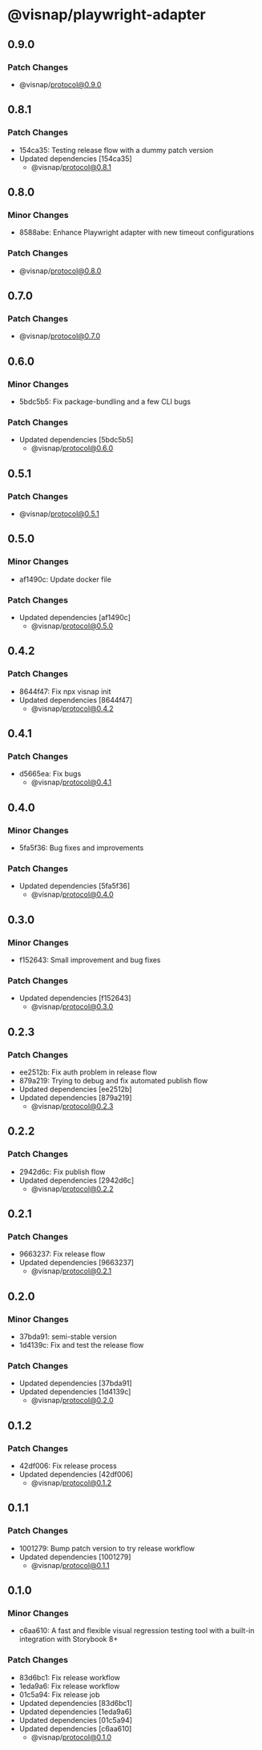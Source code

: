 # @visnap/playwright-adapter

## 0.9.0

### Patch Changes

- @visnap/protocol@0.9.0

## 0.8.1

### Patch Changes

- 154ca35: Testing release flow with a dummy patch version
- Updated dependencies [154ca35]
  - @visnap/protocol@0.8.1

## 0.8.0

### Minor Changes

- 8588abe: Enhance Playwright adapter with new timeout configurations

### Patch Changes

- @visnap/protocol@0.8.0

## 0.7.0

### Patch Changes

- @visnap/protocol@0.7.0

## 0.6.0

### Minor Changes

- 5bdc5b5: Fix package-bundling and a few CLI bugs

### Patch Changes

- Updated dependencies [5bdc5b5]
  - @visnap/protocol@0.6.0

## 0.5.1

### Patch Changes

- @visnap/protocol@0.5.1

## 0.5.0

### Minor Changes

- af1490c: Update docker file

### Patch Changes

- Updated dependencies [af1490c]
  - @visnap/protocol@0.5.0

## 0.4.2

### Patch Changes

- 8644f47: Fix npx visnap init
- Updated dependencies [8644f47]
  - @visnap/protocol@0.4.2

## 0.4.1

### Patch Changes

- d5665ea: Fix bugs
  - @visnap/protocol@0.4.1

## 0.4.0

### Minor Changes

- 5fa5f36: Bug fixes and improvements

### Patch Changes

- Updated dependencies [5fa5f36]
  - @visnap/protocol@0.4.0

## 0.3.0

### Minor Changes

- f152643: Small improvement and bug fixes

### Patch Changes

- Updated dependencies [f152643]
  - @visnap/protocol@0.3.0

## 0.2.3

### Patch Changes

- ee2512b: Fix auth problem in release flow
- 879a219: Trying to debug and fix automated publish flow
- Updated dependencies [ee2512b]
- Updated dependencies [879a219]
  - @visnap/protocol@0.2.3

## 0.2.2

### Patch Changes

- 2942d6c: Fix publish flow
- Updated dependencies [2942d6c]
  - @visnap/protocol@0.2.2

## 0.2.1

### Patch Changes

- 9663237: Fix release flow
- Updated dependencies [9663237]
  - @visnap/protocol@0.2.1

## 0.2.0

### Minor Changes

- 37bda91: semi-stable version
- 1d4139c: Fix and test the release flow

### Patch Changes

- Updated dependencies [37bda91]
- Updated dependencies [1d4139c]
  - @visnap/protocol@0.2.0

## 0.1.2

### Patch Changes

- 42df006: Fix release process
- Updated dependencies [42df006]
  - @visnap/protocol@0.1.2

## 0.1.1

### Patch Changes

- 1001279: Bump patch version to try release workflow
- Updated dependencies [1001279]
  - @visnap/protocol@0.1.1

## 0.1.0

### Minor Changes

- c6aa610: A fast and flexible visual regression testing tool with a built-in integration with Storybook 8+

### Patch Changes

- 83d6bc1: Fix release workflow
- 1eda9a6: Fix release workflow
- 01c5a94: Fix release job
- Updated dependencies [83d6bc1]
- Updated dependencies [1eda9a6]
- Updated dependencies [01c5a94]
- Updated dependencies [c6aa610]
  - @visnap/protocol@0.1.0
